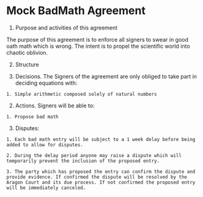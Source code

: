 # Mock BadMath Agreement

1. Purpose and activities of this agreement

  The purpose of this agreement is to enforce all signers to swear in good oath math which is wrong. The intent is to propel the scientific world into chaotic oblivion.

2. Structure

  1. Decisions. The Signers of the agreement are only obliged to take part in deciding equations with:

    1. Simple arithmetic composed solely of natural numbers

  2. Actions. Signers will be able to:

    1. Propose bad math

  3. Disputes:

    1. Each bad math entry will be subject to a 1 week delay before being added to allow for disputes.

    2. During the delay period anyone may raise a dispute which will temporarily prevent the inclusion of the proposed entry.

    3. The party which has proposed the entry can confirm the dispute and provide evidence. If confirmed the dispute will be resolved by the Aragon Court and its due process. If not confirmed the proposed entry will be immediately canceled.
